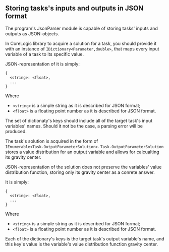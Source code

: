 ## Storing tasks's inputs and outputs in JSON format

The program's JsonParser module is capable of storing tasks' inputs
and outputs as JSON-objects.

In CoreLogic library to acquire a solution for a task, you should
provide it with an instance of `IDictionary<Parameter,double>`,
that maps every input variable of a task to its specific value.

JSON-representation of it is simply:
```
{
  <string>: <float>,
  ...
}
```
Where
- `<string>` is a simple string as it is described for JSON format;
- `<float>` is a floating point number as it is described for JSON format.

The set of dictionaty's keys should include all of the target task's
input variables' names. Should it not be the case, a parsing error
will be produced.

The task's solution is acquired in the form of `IEnumerable<Task.OutputParameterSolution>`.
`Task.OutputParameterSolution` stores a value distribution for an output variable
and allows for calcualting its gravity center.

JSON-representation of the solution does not preserve the variables' value distribution
function, storing only its gravity center as a conrete answer.

It is simply:
```
{
  <string>: <float>,
  ...
}
```
Where
- `<string>` is a simple string as it is described for JSON format;
- `<float>` is a floating point number as it is described for JSON format.

Each of the dictionary's keys is the target task's output variable's name,
and this key's value is the variable's value distribution function gravity center.